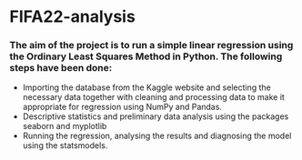 # FIFA22-analysis
### The aim of the project is to run a simple linear regression using the Ordinary Least Squares Method in Python. The following steps have been done:
- Importing the database from the Kaggle website and selecting the necessary data together with cleaning and processing data to make it appropriate for regression using NumPy and Pandas.
- Descriptive statistics and preliminary data analysis using the packages seaborn and myplotlib
- Running the regression, analysing the results and diagnosing the model using the statsmodels.
